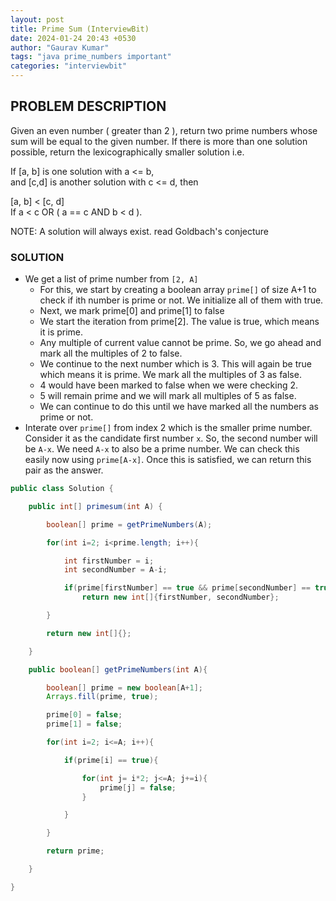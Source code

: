 ```yaml
---
layout: post
title: Prime Sum (InterviewBit)
date: 2024-01-24 20:43 +0530
author: "Gaurav Kumar"
tags: "java prime_numbers important"
categories: "interviewbit"
---
```


## PROBLEM DESCRIPTION

Given an even number ( greater than 2 ), return two prime numbers whose sum will be equal to the given number.
If there is more than one solution possible, return the lexicographically smaller solution i.e.

If [a, b] is one solution with a <= b,  
and [c,d] is another solution with c <= d, then

[a, b] < [c, d]  
If a < c OR ( a == c AND b < d ).

NOTE: A solution will always exist. read Goldbach's conjecture

### SOLUTION

- We get a list of prime number from `[2, A]`
  - For this, we start by creating a boolean array `prime[]` of size A+1 to check if ith number is prime or not. We initialize all of them with true.
  - Next, we mark prime[0] and prime[1] to false
  - We start the iteration from prime[2]. The value is true, which means it is prime.
  - Any multiple of current value cannot be prime. So, we go ahead and mark all the multiples of 2 to false.
  - We continue to the next number which is 3. This will again be true which means it is prime. We mark all the multiples of 3 as false.
  - 4 would have been marked to false when we were checking 2.
  - 5 will remain prime and we will mark all multiples of 5 as false.
  - We can continue to do this until we have marked all the numbers as prime or not.
- Interate over `prime[]` from index 2 which is the smaller prime number. Consider it as the candidate first number `x`. So, the second number will be `A-x`. We need `A-x` to also be a prime number. We can check this easily now using `prime[A-x]`. Once this is satisfied, we can return this pair as the answer.

```java
public class Solution {

    public int[] primesum(int A) {

        boolean[] prime = getPrimeNumbers(A);

        for(int i=2; i<prime.length; i++){

            int firstNumber = i;
            int secondNumber = A-i;

            if(prime[firstNumber] == true && prime[secondNumber] == true)
                return new int[]{firstNumber, secondNumber};

        }

        return new int[]{};

    }

    public boolean[] getPrimeNumbers(int A){

        boolean[] prime = new boolean[A+1];
        Arrays.fill(prime, true);

        prime[0] = false;
        prime[1] = false;

        for(int i=2; i<=A; i++){

            if(prime[i] == true){

                for(int j= i*2; j<=A; j+=i){
                    prime[j] = false;
                }

            }

        }

        return prime;

    }

}
```
